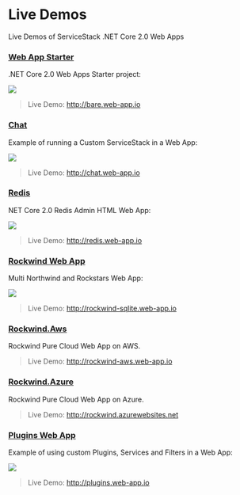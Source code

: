 # Live Demos

Live Demos of ServiceStack .NET Core 2.0 Web Apps

### [Web App Starter](https://github.com/NetCoreWebApps/WebAppStarter)

.NET Core 2.0 Web Apps Starter project:

[![](http://templates.servicestack.net/assets/img/screenshots/bare.png)](http://bare.web-app.io)
> Live Demo: http://bare.web-app.io

### [Chat](https://github.com/NetCoreWebApps/Chat)

Example of running a Custom ServiceStack in a Web App:

[![](http://templates.servicestack.net/assets/img/screenshots/chat.png)](http://chat.web-app.io)

> Live Demo: http://chat.web-app.io

### [Redis](https://github.com/NetCoreWebApps/Redis)

NET Core 2.0 Redis Admin HTML Web App:

[![](http://templates.servicestack.net/assets/img/screenshots/redis.png)](http://redis.web-app.io)
> Live Demo: http://redis.web-app.io

### [Rockwind Web App](https://github.com/NetCoreWebApps/Rockwind)

Multi Northwind and Rockstars Web App:

[![](http://templates.servicestack.net/assets/img/screenshots/rockwind.png)](http://rockwind-sqlite.web-app.io)

> Live Demo: http://rockwind-sqlite.web-app.io

### [Rockwind.Aws](https://github.com/NetCoreWebApps/Rockwind.Aws)

Rockwind Pure Cloud Web App on AWS.

> Live Demo: http://rockwind-aws.web-app.io

### [Rockwind.Azure](https://github.com/NetCoreWebApps/Rockwind.Azure)

Rockwind Pure Cloud Web App on Azure.

> Live Demo: http://rockwind.azurewebsites.net

### [Plugins Web App](https://github.com/NetCoreWebApps/Plugins)

Example of using custom Plugins, Services and Filters in a Web App:

[![](http://templates.servicestack.net/assets/img/screenshots/plugins.png)](http://plugins.web-app.io)

> Live Demo: http://plugins.web-app.io

